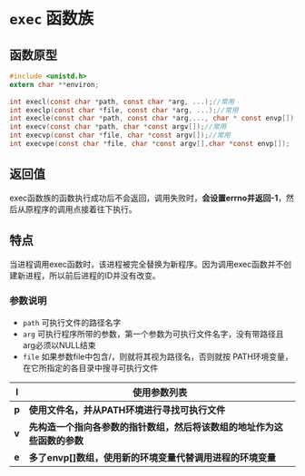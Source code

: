 # `exec` 函数族

## 函数原型

```c
#include <unistd.h>
extern char **environ;
 
int execl(const char *path, const char *arg, ...);//常用
int execlp(const char *file, const char *arg, ...);//常用
int execle(const char *path, const char *arg,..., char * const envp[]);
int execv(const char *path, char *const argv[]);//常用
int execvp(const char *file, char *const argv[]);//常用
int execvpe(const char *file, char *const argv[],char *const envp[]);
```

## 返回值

exec函数族的函数执行成功后不会返回，调用失败时，**会设置errno并返回-1**，然后从原程序的调用点接着往下执行。

## 特点

当进程调用exec函数时，该进程被完全替换为新程序。因为调用exec函数并不创建新进程，所以前后进程的ID并没有改变。

### 参数说明

- `path`	可执行文件的路径名字
- `arg`	可执行程序所带的参数，第一个参数为可执行文件名字，没有带路径且arg必须以NULL结束
- `file`	如果参数file中包含/，则就将其视为路径名，否则就按 PATH环境变量，在它所指定的各目录中搜寻可执行文件



| **l** | **使用参数列表**                                             |
| ----- | ------------------------------------------------------------ |
| **p** | **使用文件名，并从PATH环境进行寻找可执行文件**               |
| **v** | **先构造一个指向各参数的指针数组，然后将该数组的地址作为这些函数的参数** |
| **e** | **多了envp[]数组，使用新的环境变量代替调用进程的环境变量**   |